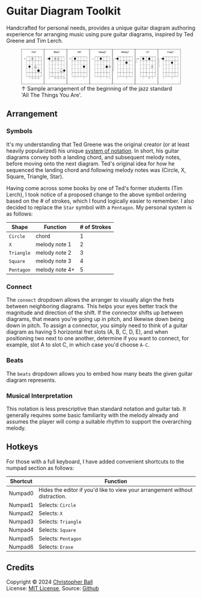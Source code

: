 # Guitar Diagram Toolkit
Handcrafted for personal needs, provides a unique guitar diagram authoring experience for arranging music using pure guitar diagrams, inspired by Ted Greene and Tim Lerch.

<figure>
  <img
  src="images/arrangementSample.png"
  alt="Personal arrangement of the beginning portion of 'All The Things You Are'">
  <figcaption>↑ Sample arrangement of the beginning of the jazz standard 'All The Things You Are'.</figcaption>
</figure>

## Arrangement

### Symbols

It's my understanding that Ted Greene was the original creator (or at least heavily popularized) his unique <a href="https://www.tedgreene.com/images/lessons/students/paulvachon/howtoreadtedgreenechorddiagrams.pdf" target="_blank">system of notation</a>.  In short, his guitar diagrams convey both a landing chord, and subsequent melody notes, before moving onto the next diagram.  Ted's original idea for how he sequenced the landing chord and following melody notes was (Circle, X, Square, Triangle, Star).

Having come across some books by one of Ted's former students (Tim Lerch), I took notice of a proposed change to the above symbol ordering based on the # of strokes, which I found logically easier to remember.  I also decided to replace the `Star` symbol with a `Pentagon`.  My personal system is as follows:

| Shape      | Function       | # of Strokes |
| ---------- | -------------- | ------------ |
| `Circle`   | chord          | 1            |
| `X`        | melody note 1  | 2            |
| `Triangle` | melody note 2  | 3            |
| `Square`   | melody note 3  | 4            |
| `Pentagon` | melody note 4+ | 5            |

### Connect

The `connect` dropdown allows the arranger to visually align the frets between neighboring diagrams.  This helps your eyes better track the magnitude and direction of the shift.  If the connector shifts up between diagrams, that means you're going up in pitch, and likewise down being down in pitch.  To assign a connector, you simply need to think of a guitar diagram as having 5 horizontal fret slots (A, B, C, D, E), and when positioning two next to one another, determine if you want to connect, for example, slot A to slot C, in which case you'd choose `A-C`.

### Beats

The `beats` dropdown allows you to embed how many beats the given guitar diagram represents.

### Musical Interpretation

This notation is less prescriptive than standard notation and guitar tab.  It generally requires some basic familiarity with the melody already and assumes the player will comp a suitable rhythm to support the overarching melody.

## Hotkeys

For those with a full keyboard, I have added convenient shortcuts to the numpad section as follows:

| Shortcut | Function                                                                     |
| -------- | ---------------------------------------------------------------------------- |
| Numpad0  | Hides the editor if you'd like to view your arrangement without distraction. |
| Numpad1  | Selects: `Circle`                                                            |
| Numpad2  | Selects: `X`                                                                 |
| Numpad3  | Selects: `Triangle`                                                          |
| Numpad4  | Selects: `Square`                                                            |
| Numpad5  | Selects: `Pentagon`                                                          |
| Numpad6  | Selects: `Erase`                                                             |

## Credits
Copyright © 2024 <a href="https://github.com/christopherball" target="_blank">Christopher Ball</a><br />
License: <a href="https://github.com/christopherball/guitarDiagramToolkit/blob/main/LICENSE">MIT License</a>, Source: <a href="https://github.com/christopherball/guitarDiagramToolkit">Github</a><br />